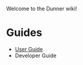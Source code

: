 Welcome to the Dunner wiki!

# Guides

* [User Guide](https://github.com/leopardslab/Dunner/wiki/User-Guide)
* Developer Guide

